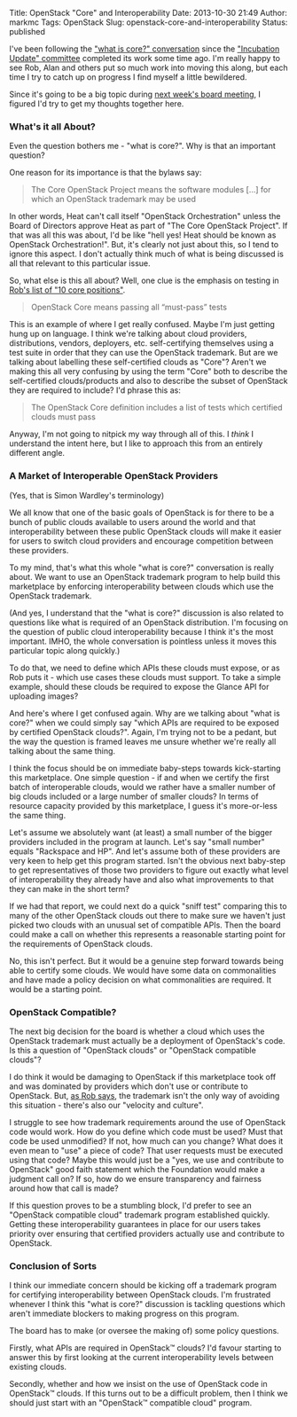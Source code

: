 Title: OpenStack "Core" and Interoperability
Date: 2013-10-30 21:49
Author: markmc
Tags: OpenStack
Slug: openstack-core-and-interoperability
Status: published

I've been following the ["what is core?"
conversation](http://robhirschfeld.com/2013/07/22/kicking-off-core/)
since the ["Incubation Update"
committee](https://wiki.openstack.org/wiki/Governance/Foundation/IncubationUpdate2013)
completed its work some time ago. I'm really happy to see Rob, Alan and
others put so much work into moving this along, but each time I try to
catch up on progress I find myself a little bewildered.

Since it's going to be a big topic during [next week's board
meeting](https://wiki.openstack.org/wiki/Governance/Foundation/4Nov2013BoardMeeting),
I figured I'd try to get my thoughts together here.

### What's it all About?

Even the question bothers me - "what is core?". Why is that an important
question?

One reason for its importance is that the bylaws say:

> The Core OpenStack Project means the software modules \[...\] for
> which an OpenStack trademark may be used

In other words, Heat can't call itself "OpenStack Orchestration" unless
the Board of Directors approve Heat as part of "The Core OpenStack
Project". If that was all this was about, I'd be like "hell yes! Heat
should be known as OpenStack Orchestration!". But, it's clearly not just
about this, so I tend to ignore this aspect. I don't actually think much
of what is being discussed is all that relevant to this particular
issue.

So, what else is this all about? Well, one clue is the emphasis on
testing in [Rob's list of "10 core
positions"](http://robhirschfeld.com/2013/08/13/openstack-core-positions/).

> OpenStack Core means passing all “must-pass” tests

This is an example of where I get really confused. Maybe I'm just
getting hung up on language. I think we're talking about cloud
providers, distributions, vendors, deployers, etc. self-certifying
themselves using a test suite in order that they can use the OpenStack
trademark. But are we talking about labelling these self-certified
clouds as "Core"? Aren't we making this all very confusing by using the
term "Core" both to describe the self-certified clouds/products and also
to describe the subset of OpenStack they are required to include? I'd
phrase this as:

> The OpenStack Core definition includes a list of tests which certified
> clouds must pass

Anyway, I'm not going to nitpick my way through all of this. I *think* I
understand the intent here, but I like to approach this from an entirely
different angle.

### A Market of Interoperable OpenStack Providers

(Yes, that is Simon Wardley's terminology)

We all know that one of the basic goals of OpenStack is for there to be
a bunch of public clouds available to users around the world and that
interoperability between these public OpenStack clouds will make it
easier for users to switch cloud providers and encourage competition
between these providers.

To my mind, that's what this whole "what is core?" conversation is
really about. We want to use an OpenStack trademark program to help
build this marketplace by enforcing interoperability between clouds
which use the OpenStack trademark.

(And yes, I understand that the "what is core?" discussion is also
related to questions like what is required of an OpenStack distribution.
I'm focusing on the question of public cloud interoperability because I
think it's the most important. IMHO, the whole conversation is pointless
unless it moves this particular topic along quickly.)

To do that, we need to define which APIs these clouds must expose, or as
Rob puts it - which use cases these clouds must support. To take a
simple example, should these clouds be required to expose the Glance API
for uploading images?

And here's where I get confused again. Why are we talking about "what is
core?" when we could simply say "which APIs are required to be exposed
by certified OpenStack clouds?". Again, I'm trying not to be a pedant,
but the way the question is framed leaves me unsure whether we're really
all talking about the same thing.

I think the focus should be on immediate baby-steps towards
kick-starting this marketplace. One simple question - if and when we
certify the first batch of interoperable clouds, would we rather have a
smaller number of big clouds included or a large number of smaller
clouds? In terms of resource capacity provided by this marketplace, I
guess it's more-or-less the same thing.

Let's assume we absolutely want (at least) a small number of the bigger
providers included in the program at launch. Let's say "small number"
equals "Rackspace and HP". And let's assume both of these providers are
very keen to help get this program started. Isn't the obvious next
baby-step to get representatives of those two providers to figure out
exactly what level of interoperability they already have and also what
improvements to that they can make in the short term?

If we had that report, we could next do a quick "sniff test" comparing
this to many of the other OpenStack clouds out there to make sure we
haven't just picked two clouds with an unusual set of compatible APIs.
Then the board could make a call on whether this represents a reasonable
starting point for the requirements of OpenStack clouds.

No, this isn't perfect. But it would be a genuine step forward towards
being able to certify some clouds. We would have some data on
commonalities and have made a policy decision on what commonalities are
required. It would be a starting point.

### OpenStack Compatible?

The next big decision for the board is whether a cloud which uses the
OpenStack trademark must actually be a deployment of OpenStack's code.
Is this a question of "OpenStack clouds" or "OpenStack compatible
clouds"?

I do think it would be damaging to OpenStack if this marketplace took
off and was dominated by providers which don't use or contribute to
OpenStack. But, [as Rob
says](http://robhirschfeld.com/2013/07/22/making-openstack-meaningful/),
the trademark isn't the only way of avoiding this situation - there's
also our "velocity and culture".

I struggle to see how trademark requirements around the use of OpenStack
code would work. How do you define which code must be used? Must that
code be used unmodified? If not, how much can you change? What does it
even mean to "use" a piece of code? That user requests must be executed
using that code? Maybe this would just be a "yes, we use and contribute
to OpenStack" good faith statement which the Foundation would make a
judgment call on? If so, how do we ensure transparency and fairness
around how that call is made?

If this question proves to be a stumbling block, I'd prefer to see an
"OpenStack compatible cloud" trademark program established quickly.
Getting these interoperability guarantees in place for our users takes
priority over ensuring that certified providers actually use and
contribute to OpenStack.

### Conclusion of Sorts

I think our immediate concern should be kicking off a trademark program
for certifying interoperability between OpenStack clouds. I'm frustrated
whenever I think this "what is core?" discussion is tackling questions
which aren't immediate blockers to making progress on this program.

The board has to make (or oversee the making of) some policy questions.

Firstly, what APIs are required in OpenStack™ clouds? I'd favour
starting to answer this by first looking at the current interoperability
levels between existing clouds.

Secondly, whether and how we insist on the use of OpenStack code in
OpenStack™ clouds. If this turns out to be a difficult problem, then I
think we should just start with an "OpenStack™ compatible cloud"
program.
